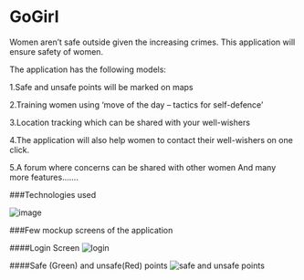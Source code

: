 # GoGirl
Women aren’t safe outside given the increasing crimes. This application will ensure safety of women.

The application has the following models:

 1.Safe and unsafe points will be marked on maps
 
 2.Training women using ‘move of the day – tactics for self-defence’
 
 3.Location tracking which can be shared with your well-wishers
 
 4.The application will also help women to contact their well-wishers on one click. 
 
 5.A forum where concerns can be shared with other women
And many more features…….

###Technologies used

![image](https://cloud.githubusercontent.com/assets/14356938/18411788/75be2424-779c-11e6-8865-13ad7461f03b.jpg)

###Few mockup screens of the application

####Login Screen
![login](https://cloud.githubusercontent.com/assets/14356938/18411784/69373718-779c-11e6-8ed9-0f5fd56f5cbf.png)

####Safe (Green) and unsafe(Red) points
![safe and unsafe points](https://cloud.githubusercontent.com/assets/14356938/18411785/6f818434-779c-11e6-952f-607b1b7cc996.png)
